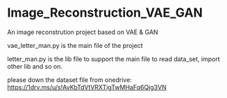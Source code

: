 # Image_Reconstruction_VAE_GAN

An image reconstrution project based on VAE & GAN

vae_letter_man.py is the main file of the project

letter_man.py is the lib file to support the main file to read data_set, import other lib and so on.

please down the dataset file from onedrive: https://1drv.ms/u/s!AvKbTdVtVRXTigTwMHaFq6Qjg3VN
